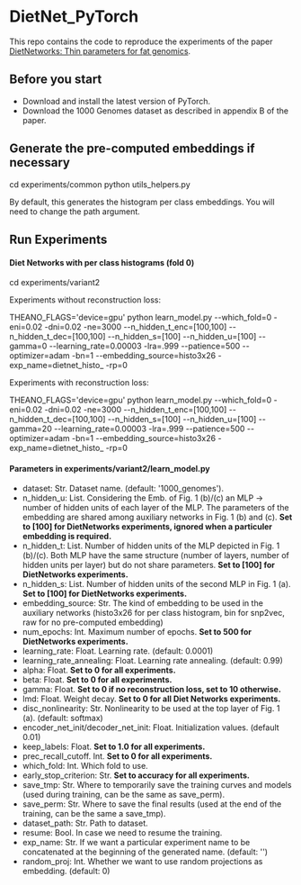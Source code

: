 # DietNet_PyTorch

This repo contains the code to reproduce the experiments of the paper [DietNetworks: Thin parameters for fat genomics](https://arxiv.org/abs/1611.09340).

## Before you start

- Download and install the latest version of PyTorch.
- Download the 1000 Genomes dataset as described in appendix B of the paper.

## Generate the pre-computed embeddings if necessary

cd experiments/common
python utils_helpers.py

By default, this generates the histogram per class embeddings. You will need to change the path argument.

## Run Experiments

#### Diet Networks with per class histograms (fold 0)

cd experiments/variant2

Experiments without reconstruction loss:

THEANO_FLAGS='device=gpu' python learn_model.py --which_fold=0 -eni=0.02 -dni=0.02 -ne=3000 --n_hidden_t_enc=[100,100] --n_hidden_t_dec=[100,100] --n_hidden_s=[100] --n_hidden_u=[100] --gamma=0 --learning_rate=0.00003 -lra=.999 --patience=500 --optimizer=adam -bn=1 --embedding_source=histo3x26 -exp_name=dietnet_histo_ -rp=0


Experiments with reconstruction loss:

THEANO_FLAGS='device=gpu' python learn_model.py --which_fold=0 -eni=0.02 -dni=0.02 -ne=3000 --n_hidden_t_enc=[100,100] --n_hidden_t_dec=[100,100] --n_hidden_s=[100] --n_hidden_u=[100] --gamma=20 --learning_rate=0.00003 -lra=.999 --patience=500 --optimizer=adam -bn=1 --embedding_source=histo3x26 -exp_name=dietnet_histo_ -rp=0


#### Parameters in experiments/variant2/learn_model.py
- dataset: Str. Dataset name. (default: '1000_genomes').
- n_hidden_u: List. Considering the Emb. of Fig. 1 (b)/(c) an MLP -> number of hidden units of each layer of the MLP. The parameters of the embedding are shared among auxiliary networks in Fig. 1 (b) and (c). **Set to [100] for DietNetworks experiments, ignored when a particuler embedding is required.**
- n_hidden_t: List. Number of hidden units of the MLP depicted in Fig. 1 (b)/(c). Both MLP have the same structure (number of layers, number of hidden units per layer) but do not share parameters. **Set to [100] for DietNetworks experiments.**
- n_hidden_s: List. Number of hidden units of the second MLP in Fig. 1 (a). **Set to [100] for DietNetworks experiments.**
- embedding_source: Str. The kind of embedding to be used in the auxiliary networks (histo3x26 for per class histogram, bin for snp2vec, raw for no pre-computed embedding)
- num_epochs: Int. Maximum number of epochs. **Set to 500 for DietNetworks experiments.**
- learning_rate: Float. Learning rate. (default: 0.0001)
- learning_rate_annealing: Float. Learning rate annealing. (default: 0.99)
- alpha: Float. **Set to 0 for all experiments.**
- beta: Float. **Set to 0 for all experiments.**
- gamma: Float. **Set to 0 if no reconstruction loss, set to 10 otherwise.**
- lmd: Float. Weight decay. **Set to 0 for all Diet Networks experiments.**
- disc_nonlinearity: Str. Nonlinearity to be used at the top layer of Fig. 1 (a). (default: softmax)
- encoder_net_init/decoder_net_init: Float. Initialization values. (default 0.01)
- keep_labels: Float. **Set to 1.0 for all experiments.**
- prec_recall_cutoff. Int. **Set to 0 for all experiments.**
- which_fold: Int. Which fold to use.
- early_stop_criterion: Str. **Set to accuracy for all experiments.**
- save_tmp: Str. Where to temporarily save the training curves and models (used during training, can be the same as save_perm).
- save_perm: Str. Where to save the final results (used at the end of the training, can be the same a save_tmp).
- dataset_path: Str. Path to dataset.
- resume: Bool. In case we need to resume the training.
- exp_name: Str. If we want a particular experiment name to be concatenated at the beginning of the generated name. (default: '')
- random_proj: Int. Whether we want to use random projections as embedding. (default: 0)
